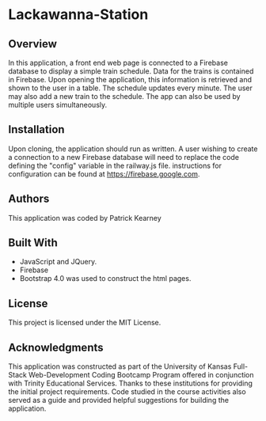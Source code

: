 # Lackawanna-Station

## Overview

In this application, a front end web page is connected to a Firebase database to display a simple train schedule. Data for the trains is contained in Firebase. Upon opening the application, this information is retrieved and shown to the user in a table. The schedule updates every minute. The user may also add a new train to the schedule. The app can also be used by multiple users simultaneously.

## Installation

Upon cloning, the application should run as written. A user wishing to create a connection to a new Firebase database will need to replace the code defining the "config" variable in the railway.js file. instructions for configuration can be found at https://firebase.google.com.

## Authors

This application was coded by Patrick Kearney

## Built With

* JavaScript and JQuery.
* Firebase
* Bootstrap 4.0 was used to construct the html pages.

## License

This project is licensed under the MIT License.

## Acknowledgments

This application was constructed as part of the University of Kansas Full-Stack Web-Development Coding Bootcamp Program offered in conjunction with Trinity Educational Services. Thanks to these institutions for providing the initial project requirements. Code studied in the course activities also served as a guide and provided helpful suggestions for building the application.
